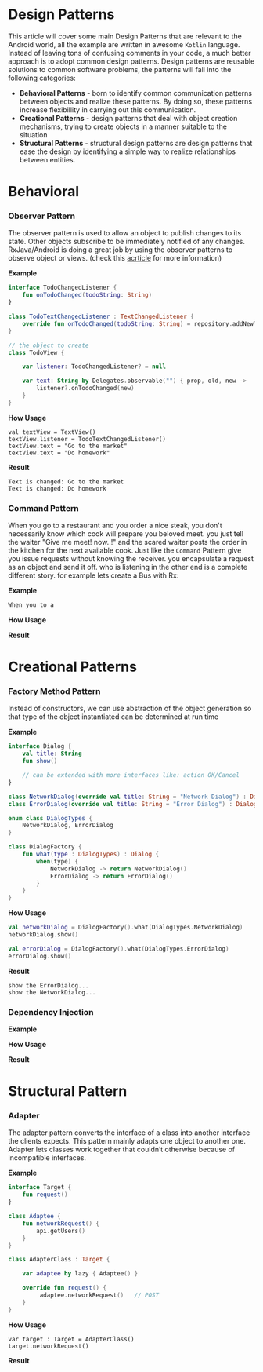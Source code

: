 # Design Patterns

This article will cover some main Design Patterns that are relevant to the Android world, all the example are written in awesome `Kotlin` language. Instead of leaving tons of confusing comments in your code, a much better approach is to adopt common design patterns. Design patterns are reusable solutions to common software problems, the patterns will fall into the following categories:

* **Behavioral Patterns** - born to identify common communication patterns between objects and realize these patterns. By doing so, these patterns increase flexibillity in carrying out this communication.
* **Creational Patterns** - design patterns that deal with object creation mechanisms, trying to create objects in a manner suitable to the situation
* **Structural Patterns** - structural design patterns are design patterns that ease the design by identifying a simple way to realize relationships between entities. 

# Behavioral

### Observer Pattern

The observer pattern is used to allow an object to publish changes to its state. Other objects subscribe to be immediately notified of any changes. RxJava/Android is doing a great job by using the observer patterns to observe object or views. \(check this [acrticle](https://github.com/idanbar134/into_the_rx) for more information\)

**Example**

```kotlin
interface TodoChangedListener {
    fun onTodoChanged(todoString: String)
}

class TodoTextChangedListener : TextChangedListener {
    override fun onTodoChanged(todoString: String) = repository.addNewTodo(todoString)
}

// the object to create
class TodoView {

    var listener: TodoChangedListener? = null

    var text: String by Delegates.observable("") { prop, old, new -> 
        listener?.onTodoChanged(new)
    }
}
```

**How Usage**

```
val textView = TextView()
textView.listener = TodoTextChangedListener()
textView.text = "Go to the market"
textView.text = "Do homework"
```

**Result**

```
Text is changed: Go to the market
Text is changed: Do homework
```



### Command Pattern

When you go to a restaurant and you order a nice steak, you don't necessarily know which cook will prepare you beloved meet. you just tell the waiter "Give me meet! now..!" and the scared waiter posts the order in the kitchen for the next available cook. Just like the `Command` Pattern  give you issue requests without knowing the receiver. you encapsulate a request as an object and send it off. who is listening in the other end is a complete different story. for example lets create a Bus with Rx: 



**Example**

```kotlin
When you to a 
```

**How Usage**

**Result**

# Creational Patterns

### Factory Method Pattern

Instead of constructors, we can use abstraction of the object generation so that type of the object instantiated can be determined at run time

**Example**

```kotlin
interface Dialog {
    val title: String
    fun show()

    // can be extended with more interfaces like: action OK/Cancel
}

class NetworkDialog(override val title: String = "Network Dialog") : Dialog
class ErrorDialog(override val title: String = "Error Dialog") : Dialog

enum class DialogTypes {
    NetworkDialog, ErrorDialog
}

class DialogFactory {
    fun what(type : DialogTypes) : Dialog {
        when(type) {
            NetworkDialog -> return NetworkDialog()
            ErrorDialog -> return ErrorDialog()
        }
    }
}
```

**How Usage**

```kotlin
val networkDialog = DialogFactory().what(DialogTypes.NetworkDialog)
networkDialog.show()

val errorDialog = DialogFactory().what(DialogTypes.ErrorDialog)
errorDialog.show()
```

**Result**

```
show the ErrorDialog...
show the NetworkDialog...
```

### Dependency Injection

**Example**

**How Usage**

**Result**

# Structural Pattern

### Adapter

The adapter pattern converts the interface of a class into another interface the clients expects. This pattern mainly adapts one object to another one. Adapter lets classes work together that couldn’t otherwise because of incompatible interfaces.

**Example**

```kotlin
interface Target {
    fun request()
}

class Adaptee {
    fun networkRequest() {
        api.getUsers()
    }
}

class AdapterClass : Target {

    var adaptee by lazy { Adaptee() }

    override fun request() {
         adaptee.networkRequest()   // POST 
    }
}
```

**How Usage**

```
var target : Target = AdapterClass()
target.networkRequest()
```

**Result**

